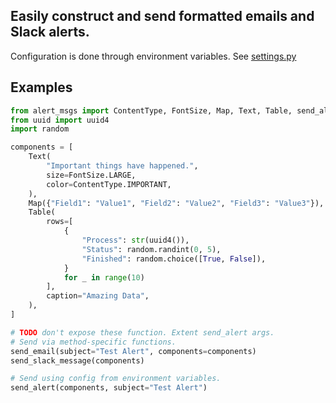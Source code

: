 ## Easily construct and send formatted emails and Slack alerts.

Configuration is done through environment variables. See [settings.py](./alert_msgs/settings.py)

## Examples

```python
from alert_msgs import ContentType, FontSize, Map, Text, Table, send_alert, send_slack_message, send_email
from uuid import uuid4
import random

components = [
    Text(
        "Important things have happened.",
        size=FontSize.LARGE,
        color=ContentType.IMPORTANT,
    ),
    Map({"Field1": "Value1", "Field2": "Value2", "Field3": "Value3"}),
    Table(
        rows=[
            {
                "Process": str(uuid4()),
                "Status": random.randint(0, 5),
                "Finished": random.choice([True, False]),
            }
            for _ in range(10)
        ],
        caption="Amazing Data",
    ),
]

# TODO don't expose these function. Extent send_alert args.
# Send via method-specific functions.
send_email(subject="Test Alert", components=components)
send_slack_message(components)

# Send using config from environment variables.
send_alert(components, subject="Test Alert")
```